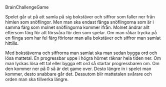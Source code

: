 BrainChallengeGame

Spelet går ut på att samla på sig bokstäver och siffror som faller ner från himlen som snöflingor. Men man ska endast fånga snöflingorna som är i samma färg som molnet snöflingorna kommer ifrån. Molnet ändrar allt eftersom färg för att försvåra för den som spelar. Om man råkar trycka på en flinga som har fel färg förlorar man alla bokstäver och siffror man samlat hittills.

Med bokstäverna och siffrorna man samlat ska man sedan bygga ord och lösa mattetal. En progressbar uppe i högra hörnet räknar hela tiden ner. Om man lyckas lösa ett tal eller bygga ett ord så startar progressbaren om. Om den kommer ner på 0 så är det game over.  Desto längre in i spelet man kommer, desto snabbare går det. Dessutom blir mattetalen svårare och orden man ska tillverka längre.

